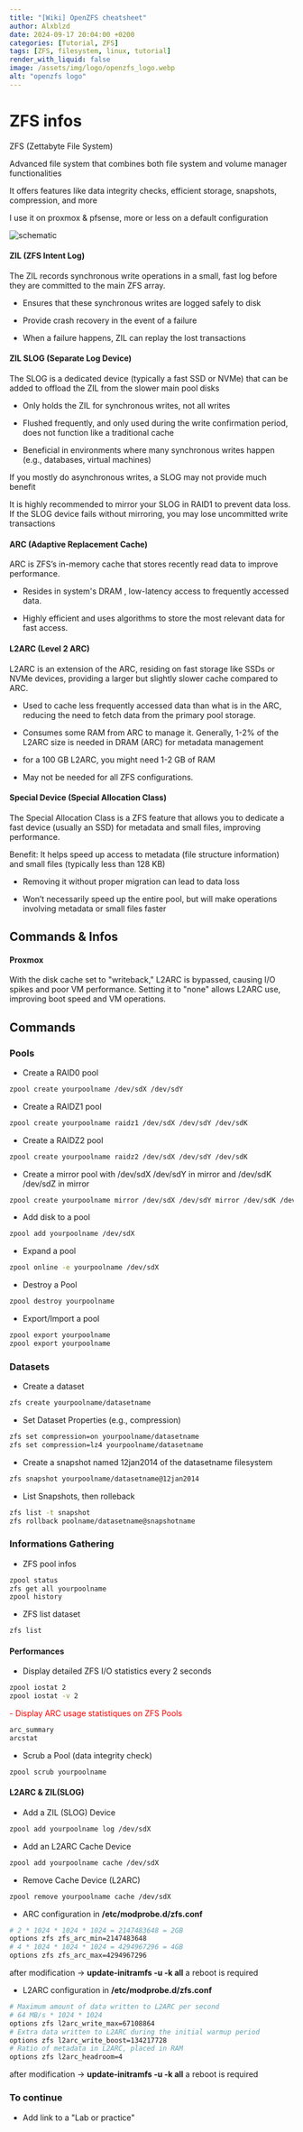 ```yaml
---
title: "[Wiki] OpenZFS cheatsheet"
author: Alxblzd
date: 2024-09-17 20:04:00 +0200
categories: [Tutorial, ZFS]
tags: [ZFS, filesystem, linux, tutorial]
render_with_liquid: false
image: /assets/img/logo/openzfs_logo.webp
alt: "openzfs logo"
---
```


# ZFS infos
ZFS (Zettabyte File System) 

Advanced file system that combines both file system and volume manager functionalities

It offers features like data integrity checks, efficient storage, snapshots, compression, and more

I use it on proxmox & pfsense, more or less on a default configuration


![schematic](assets/img/zfs_structure.webp)

#### ZIL (ZFS Intent Log)
The ZIL records synchronous write operations in a small, fast log before they are committed to the main ZFS array.

- Ensures that these synchronous writes are logged safely to disk 

- Provide crash recovery in the event of a failure

- When a failure happens, ZIL can replay the lost transactions

#### ZIL SLOG (Separate Log Device)
The SLOG is a dedicated device (typically a fast SSD or NVMe) that can be added to offload the ZIL from the slower main pool disks

- Only holds the ZIL for synchronous writes, not all writes

- Flushed frequently, and only used during the write confirmation period, does not function like a traditional cache

- Beneficial in environments where many synchronous writes happen (e.g., databases, virtual machines)

If you mostly do asynchronous writes, a SLOG may not provide much benefit

It is highly recommended to mirror your SLOG in RAID1 to prevent data loss. If the SLOG device fails without mirroring, you may lose uncommitted write transactions


#### ARC (Adaptive Replacement Cache)
ARC is ZFS’s in-memory cache that stores recently read data to improve performance.

- Resides in system's DRAM , low-latency access to frequently accessed data.

- Highly efficient and uses algorithms to store the most relevant data for fast access.

#### L2ARC (Level 2 ARC)
L2ARC is an extension of the ARC, residing on fast storage like SSDs or NVMe devices, providing a larger but slightly slower cache compared to ARC.

- Used to cache less frequently accessed data than what is in the ARC, reducing the need to fetch data from the primary pool storage.

- Consumes some RAM from ARC to manage it. Generally, 1-2% of the L2ARC size is needed in DRAM (ARC) for metadata management

- for a 100 GB L2ARC, you might need 1-2 GB of RAM

- May not be needed for all ZFS configurations. 

#### Special Device (Special Allocation Class)
The Special Allocation Class is a ZFS feature that allows you to dedicate a fast device (usually an SSD) for metadata and small files, improving performance.

Benefit: It helps speed up access to metadata (file structure information) and small files (typically less than 128 KB)

- Removing it without proper migration can lead to data loss

- Won’t necessarily speed up the entire pool, but will make operations involving metadata or small files faster


## Commands & Infos


#### Proxmox

With the disk cache set to "writeback," L2ARC is bypassed, causing I/O spikes and poor VM performance. Setting it to "none" allows L2ARC use, improving boot speed and VM operations.

## Commands

### Pools
- Create a RAID0 pool
```bash
zpool create yourpoolname /dev/sdX /dev/sdY
```

- Create a RAIDZ1 pool
```bash
zpool create yourpoolname raidz1 /dev/sdX /dev/sdY /dev/sdK
```

- Create a RAIDZ2 pool
```bash
zpool create yourpoolname raidz2 /dev/sdX /dev/sdY /dev/sdK
```

- Create a mirror pool with /dev/sdX /dev/sdY in mirror and /dev/sdK /dev/sdZ in mirror
```bash
zpool create yourpoolname mirror /dev/sdX /dev/sdY mirror /dev/sdK /dev/sdZ
```

- Add disk to a pool
```bash
zpool add yourpoolname /dev/sdX
```
- Expand a pool
```bash
zpool online -e yourpoolname /dev/sdX
```

- Destroy a Pool
```bash
zpool destroy yourpoolname
```

- Export/Import a pool
```bash
zpool export yourpoolname
zpool export yourpoolname
```

### Datasets
- Create a dataset
```bash
zfs create yourpoolname/datasetname
```

- Set Dataset Properties (e.g., compression)
```bash
zfs set compression=on yourpoolname/datasetname
zfs set compression=lz4 yourpoolname/datasetname
```

- Create a snapshot named 12jan2014 of the datasetname filesystem
```bash
zfs snapshot yourpoolname/datasetname­@12­jan2014
```

- List Snapshots, then rolleback
```bash
zfs list -t snapshot
zfs rollback poolname/datasetname@snapshotname
```

### Informations Gathering
- ZFS pool infos
```bash
zpool status
zfs get all yourpoolname
zpool history
```

- ZFS list dataset
```bash
zfs list
```

#### Performances
- Display detailed ZFS I/O statistics every 2 seconds
```bash
zpool iostat 2
zpool iostat -v 2
```
<font color="red">- Display ARC usage statistiques on ZFS Pools</font>
```bash
arc_summary
arcstat
```

- Scrub a Pool (data integrity check)
```bash
zpool scrub yourpoolname
```

#### L2ARC & ZIL(SLOG)
- Add a ZIL (SLOG) Device
```bash
zpool add yourpoolname log /dev/sdX 
```

- Add an L2ARC Cache Device
```bash
zpool add yourpoolname cache /dev/sdX 
```

- Remove Cache Device (L2ARC)
```bash
zpool remove yourpoolname cache /dev/sdX 
```

- ARC configuration 
in **/etc/modprobe.d/zfs.conf**
```bash
# 2 * 1024 * 1024 * 1024 = 2147483648 = 2GB
options zfs zfs_arc_min=2147483648 
# 4 * 1024 * 1024 * 1024 = 4294967296 = 4GB
options zfs zfs_arc_max=4294967296
```
after modification -> **update-initramfs -u -k all**
a reboot is required

- L2ARC configuration
in **/etc/modprobe.d/zfs.conf**
```bash
# Maximum amount of data written to L2ARC per second
# 64 MB/s * 1024 * 1024
options zfs l2arc_write_max=67108864
# Extra data written to L2ARC during the initial warmup period
options zfs l2arc_write_boost=134217728
# Ratio of metadata in L2ARC, placed in RAM
options zfs l2arc_headroom=4
```
after modification -> **update-initramfs -u -k all**
a reboot is required


### To continue
- Add link to a "Lab or practice" 